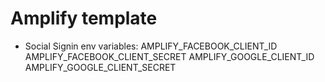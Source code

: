 # Amplify template

- Social Signin env variables:
  AMPLIFY_FACEBOOK_CLIENT_ID
  AMPLIFY_FACEBOOK_CLIENT_SECRET
  AMPLIFY_GOOGLE_CLIENT_ID
  AMPLIFY_GOOGLE_CLIENT_SECRET
